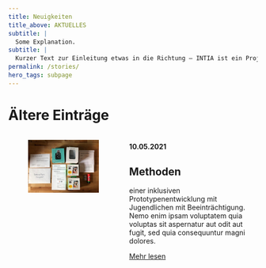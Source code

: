 ```yaml
---
title: Neuigkeiten
title_above: AKTUELLES
subtitle: |
  Some Explanation.
subtitle: |
  Kurzer Text zur Einleitung etwas in die Richtung – INTIA ist ein Projekt, dass noch bis Juni 2022 läuft. In dieser Zeit sind wir noch für Fragen erreichbar danach nicht mehr ... oder sowas in diese Richtung.
permalink: /stories/
hero_tags: subpage
---
```


# Ältere Einträge

<div class="news">
  <div class="news-item">
    <div class="container">
      <div class="section">
        <div class="story-news columns">
          <div class="news-image column is-half">
            <figure class="image">
              <img src="/assets/img/posts/photoprobe.jpg" alt="this used to be photo">             
            </figure>
          </div>
          <div class="news-content column is-half">
              <div class="media">
                <div class="media-content">
                  <h4>10.05.2021</h4>
                  <h2>Methoden</h2>
                </div>
              </div>                
              <div class="content">
                <p>
                einer inklusiven Prototypenentwicklung mit Jugendlichen mit Beeinträchtigung. Nemo enim ipsam voluptatem quia voluptas sit aspernatur aut odit aut fugit, sed quia consequuntur magni dolores. </p>
                <a href="{{ story.url | relative_url }}" class="button is-rounded has-text-centert is-dark {% if item.link == page.url %}is-active{% endif %}">
                    <span>Mehr lesen</span>
                    <span class="icon is-small">
                    <i class="fas fa-chevron-right fa-xs"></i>
                    </span>
                </a>           
              </div>
            </div>
          </div>
      </div>
    </div>
  </div>
</div>
